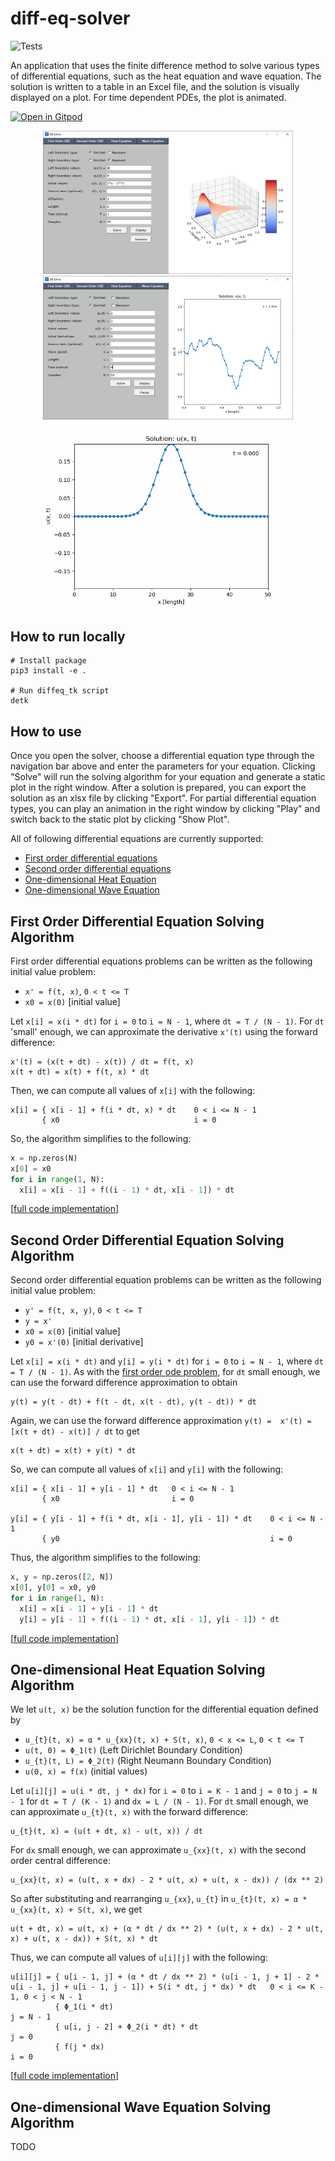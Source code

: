 # diff-eq-solver

![Tests](https://github.com/joeyshi12/diff-eq-solver/actions/workflows/tests.yml/badge.svg)

An application that uses the finite difference method to solve various types of differential equations, such as the
heat equation and wave equation. The solution is written to a table in an Excel file, and the solution is visually
displayed on a plot. For time dependent PDEs, the plot is animated.

[![Open in Gitpod](https://gitpod.io/button/open-in-gitpod.svg)](https://gitpod.io/github.com/joeyshi12/diff-eq-solver/)

<p align="center">
  <img src="./assets/heat_eq_demo.png" style="width: 400px;">
  <img src="./assets/wave_eq_demo.png" style="width: 400px;">
  <img src="./assets/wave_eq_demo.gif" style="width: 400px;">
</p>

## How to run locally
```
# Install package
pip3 install -e .

# Run diffeq_tk script
detk
```

## How to use
Once you open the solver, choose a differential equation type through the navigation bar above and enter the parameters for your equation. Clicking "Solve" will run the solving algorithm for your equation and generate a static plot in the right window. After a solution is prepared, you can export the solution as an xlsx file by clicking "Export". For partial differential equation types, you can play an animation in the right window by clicking "Play" and switch back to the static plot by clicking "Show Plot".

All of following differential equations are currently supported:
- [First order differential equations](#first-order-differential-equation-solving-algorithm)
- [Second order differential equations](#second-order-differential-equation-solving-algorithm)
- [One-dimensional Heat Equation](#one-dimensional-heat-equation-solving-algorithm)
- [One-dimensional Wave Equation](#one-dimensional-wave-equation-solving-algorithm)

## First Order Differential Equation Solving Algorithm
First order differential equations problems can be written as the following initial value problem:
* `x' = f(t, x)`, `0 < t <= T`
* `x0 = x(0)` [initial value]

Let `x[i] = x(i * dt)` for `i = 0` to `i = N - 1`, where `dt = T / (N - 1)`. For `dt` 'small' enough, we can approximate the derivative `x'(t)` using the forward difference:

```
x'(t) = (x(t + dt) - x(t)) / dt = f(t, x)
x(t + dt) = x(t) + f(t, x) * dt
```

Then, we can compute all values of `x[i]` with the following:
```
x[i] = { x[i - 1] + f(i * dt, x) * dt    0 < i <= N - 1
       { x0                              i = 0
```

So, the algorithm simplifies to the following:
```python
x = np.zeros(N)
x[0] = x0
for i in range(1, N):
  x[i] = x[i - 1] + f((i - 1) * dt, x[i - 1]) * dt
```
[[full code implementation](src/diffeq_solver_tk/services/first_order_ode_service.py)]

## Second Order Differential Equation Solving Algorithm
Second order differential equation problems can be written as the following initial value problem:
* `y' = f(t, x, y)`, `0 < t <= T`
* `y = x'`
* `x0 = x(0)` [initial value]
* `y0 = x'(0)` [initial derivative]

Let `x[i] = x(i * dt)` and `y[i] = y(i * dt)` for `i = 0` to `i = N - 1`, where `dt = T / (N - 1)`. As with the [first order ode problem](#first-order-differential-equation-solving-algorithm), for `dt` small enough, we can use the forward difference approximation to obtain
```
y(t) = y(t - dt) + f(t - dt, x(t - dt), y(t - dt)) * dt
```

Again, we can use the forward difference approximation `y(t) =  x'(t) = [x(t + dt) - x(t)] / dt` to get
```
x(t + dt) = x(t) + y(t) * dt
```

So, we can compute all values of `x[i]` and `y[i]` with the following:
```
x[i] = { x[i - 1] + y[i - 1] * dt   0 < i <= N - 1
       { x0                         i = 0

y[i] = { y[i - 1] + f(i * dt, x[i - 1], y[i - 1]) * dt    0 < i <= N - 1
       { y0                                               i = 0
```

Thus, the algorithm simplifies to the following:
```python
x, y = np.zeros([2, N])
x[0], y[0] = x0, y0
for i in range(1, N):
  x[i] = x[i - 1] + y[i - 1] * dt
  y[i] = y[i - 1] + f((i - 1) * dt, x[i - 1], y[i - 1]) * dt
```
[[full code implementation](src/diffeq_solver_tk/services/second_order_ode_service.py)]

## One-dimensional Heat Equation Solving Algorithm
We let `u(t, x)` be the solution function for the differential equation defined by
* `u_{t}(t, x) = α * u_{xx}(t, x) + S(t, x)`, `0 < x <= L`, `0 < t <= T`
* `u(t, 0) = Φ_1(t)` (Left Dirichlet Boundary Condition)
* `u_{t}(t, L) = Φ_2(t)` (Right Neumann Boundary Condition)
* `u(0, x) = f(x)` (initial values)

Let `u[i][j] = u(i * dt, j * dx)` for `i = 0` to `i = K - 1` and `j = 0` to `j = N - 1` for `dt = T / (K - 1)` and `dx = L / (N - 1)`. For `dt` small enough, we can approximate `u_{t}(t, x)` with the forward difference:
```
u_{t}(t, x) = (u(t + dt, x) - u(t, x)) / dt
```

For `dx` small enough, we can approximate `u_{xx}(t, x)` with the second order central difference:
```
u_{xx}(t, x) = (u(t, x + dx) - 2 * u(t, x) + u(t, x - dx)) / (dx ** 2)
```

So after substituting and rearranging `u_{xx}`, `u_{t}` in `u_{t}(t, x) = α * u_{xx}(t, x) + S(t, x)`, we get
```
u(t + dt, x) = u(t, x) + (α * dt / dx ** 2) * (u(t, x + dx) - 2 * u(t, x) + u(t, x - dx)) + S(t, x) * dt
```

Thus, we can compute all values of `u[i][j]` with the following:
```
u[i][j] = { u[i - 1, j] + (α * dt / dx ** 2) * (u[i - 1, j + 1] - 2 * u[i - 1, j] + u[i - 1, j - 1]) + S(i * dt, j * dx) * dt   0 < i <= K - 1, 0 < j < N - 1
          { Φ_1(i * dt)                                                                                                         j = N - 1
          { u[i, j - 2] + Φ_2(i * dt) * dt                                                                                      j = 0
          { f(j * dx)                                                                                                           i = 0
```
[[full code implementation](src/diffeq_solver_tk/services/heat_equation_service.py)]

## One-dimensional Wave Equation Solving Algorithm
TODO
